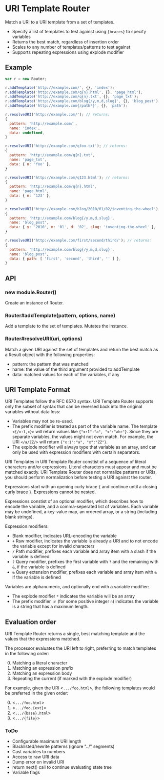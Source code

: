 
# URI Template Router

Match a URI to a URI template from a set of templates.

* Specify a list of templates to test against using `{braces}` to specify variables
* Returns the best match, regardless of insertion order
* Scales to any number of templates/patterns to test against
* Supports repeating expressions using explode modifier

## Example

```javascript
var r = new Router;

r.addTemplate('http://example.com/', {}, 'index');
r.addTemplate('http://example.com/q{n}.html', {}, 'page_html');
r.addTemplate('http://example.com/q{n}.txt', {}, 'page_txt');
r.addTemplate('http://example.com/blog{/y,m,d,slug}', {}, 'blog_post');
r.addTemplate('http://example.com{/path*}', {}, 'path');

r.resolveURI('http://example.com/'); // returns:
{
  pattern: 'http://example.com/',
  name: 'index',
  data: undefined,
}

r.resolveURI('http://example.com/qfoo.txt'); // returns:
{
  pattern: 'http://example.com/q{n}.txt',
  name: 'page_txt',
  data: { n: 'foo' },
}

r.resolveURI('http://example.com/q123.html'); // returns:
{
  pattern: 'http://example.com/q{n}.html',
  name: 'page_html',
  data: { n: '123' },
}

r.resolveURI('http://example.com/blog/2010/01/02/inventing-the-wheel'); // returns:
{
  pattern: 'http://example.com/blog{/y,m,d,slug}',
  name: 'blog_post',
  data: { y: '2010', m: '01', d: '02', slug: 'inventing-the-wheel' },
}

r.resolveURI('http://example.com/first/second/third/'); // returns:
{
  pattern: 'http://example.com/blog{/y,m,d,slug}',
  name: 'blog_post',
  data: { path: [ 'first', 'second', 'third', '' ] },
}
```


## API

### new module.Router()

Create an instance of Router.

### Router#addTemplate(pattern, options, name)

Add a template to the set of templates. Mutates the instance.

### Router#resolveURI(uri, options)

Match a given URI against the set of templates and return the best match as a Result object with the following properties:

* pattern: the pattern that was matched
* name: the value of the third argument provided to addTemplate
* data: matched values for each of the variables, if any


## URI Template Format

URI Templates follow the RFC 6570 syntax. URI Template Router supports only the subset of syntax that can be reversed back into the original variables without data loss:

* Variables may not be re-used.
* The prefix modifier is treated as part of the variable name. The template `<{/x:1,x}>` will return values like `{"x:1":"a", "x":"abc"}`. Since they are separate variables, the values might not even match. For example, the URI `</a/ZZ/>` will return `{"x:1":"a", "x":"ZZ"}`.
* The explode modifier will always type that variable as an array, and can only be used with expression modifiers with certain separators.

URI Templates in URI Template Router constist of a sequence of literal characters and/or expressions. Literal characters must appear and must be matched exactly. URI Template Router does not normalize patterns or URIs, you should perform normalization before testing a URI against the router.

Expressions start with an opening curly brace `{` and continue until a closing curly brace `}`. Expressions cannot be nested.

Expressions constist of an optional modifier, which describes how to encode the variable, and a comma-seperated list of variables. Each variable may be undefined, a key-value map, an ordered array, or a string (including blank strings).

Expression modifiers:

* Blank modifier, indicates URL-encoding the variable
* `+` Raw modifier, indicates the variable is already a URI and to not encode the variable except for invalid characters
* `/` Path modifier, prefixes each variable and array item with a slash if the variable is defined
* `?` Query modifier, prefixes the first variable with `?` and the remaining with `&`, if the variable is defined
* `&` Query extension modifier, prefixes each variable and array item with `&` if the variable is defined

Variables are alphanumeric, and optionally end with a variable modifier:

* The explode modifier `*` indicates the variable will be an array
* The prefix modifier `:n` (for some positive integer `n`) indicates the variable is a string that has a maximum length.

## Evaluation order

URI Template Router returns a single, best matching template and the values that the expressions matched.

The processor evaluates the URI left to right, preferring to match templates in the following order:

0. Matching a literal character
0. Matching an expression prefix
0. Matching an expression body
0. Repeating the current (if marked with the explode modifier)

For example, given the URI <`.../foo.html`>, the following templates would be preferred in the given order:

0. <`.../foo.html`>
0. <`.../foo.{ext}`>
0. <`.../{base}.html`>
0. <`.../{file}`>


### ToDo

* Configurable maximum URI length
* Blacklisted/rewrite patterns (ignore "../" segments)
* Cast variables to numbers
* Access to raw URI data
* Dump error on invalid URI
* return next() call to continue evaluating state tree
* Variable flags
